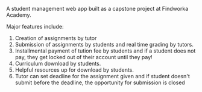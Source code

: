 A student management web app built as a capstone project at Findworka Academy.


Major features include:
1. Creation of assignments by tutor
2. Submission of assignments by students and real time grading by tutors.
3. Installmental payment of tution fee by students and if a student does not pay, they get locked out of their account until they pay!
4. Curriculum download by students.
5. Helpful resources up for download by students.
6. Tutor can set deadline for the assignment given and if student doesn't submit before the deadline, the opportunity for submission is closed

